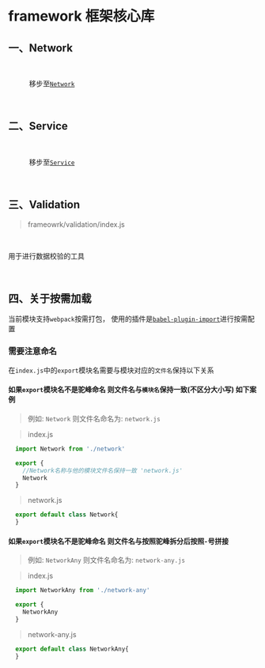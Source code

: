 # framework 框架核心库

## 一、Network

&#8195;

&#8195;&#8195;&#8195;移步至[`Network`](/app/api/framework/network)

&#8195;

## 二、Service

&#8195;

&#8195;&#8195;&#8195;移步至[`Service`](/app/api/framework/service)

&#8195;

## 三、Validation

> frameowrk/validation/index.js

&#8195;

用于进行数据校验的工具

&#8195;

## 四、关于按需加载

当前模块支持`webpack`按需打包，
使用的插件是[`babel-plugin-import`](https://github.com/ant-design/babel-plugin-import)进行按需配置

### 需要注意命名

在`index.js`中的`export`模块名需要与模块对应的`文件名`保持以下关系

#### 如果`export`模块名不是驼峰命名 则文件名与`模块名`保持一致(不区分大小写) 如下案例

> 例如: `Network`  则文件名命名为: `network.js`

> index.js

```js
  import Network from './network'

  export {
    //Network名称与他的模块文件名保持一致 'network.js'
    Network
  }
```

> network.js

```js
  export default class Network{
  }
```

#### 如果`export`模块名不是驼峰命名 则文件名与按照驼峰拆分后按照`-`号拼接

> 例如: `NetworkAny`  则文件名命名为: `network-any.js`

> index.js

```js
  import NetworkAny from './network-any'

  export {
    NetworkAny
  }
```

> network-any.js

```js
  export default class NetworkAny{
  }
```
